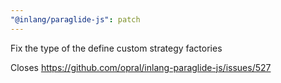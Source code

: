 ```yaml
---
"@inlang/paraglide-js": patch
---
```


Fix the type of the define custom strategy factories

Closes https://github.com/opral/inlang-paraglide-js/issues/527
